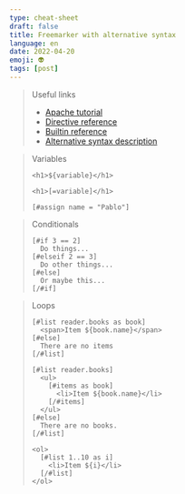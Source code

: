 ```yaml
---
type: cheat-sheet
draft: false
title: Freemarker with alternative syntax
language: en
date: 2022-04-20
emoji: 👽
tags: [post]
---
```


> Useful links
>
> - [Apache tutorial](https://freemarker.apache.org/docs/xgui_imperative_learn.html)
> - [Directive reference](https://freemarker.apache.org/docs/ref_directives.html)
> - [Builtin reference](https://freemarker.apache.org/docs/ref_builtins.html)
> - [Alternative syntax description](https://freemarker.apache.org/docs/dgui_misc_alternativesyntax.html)

> Variables
>
> ```
> <h1>${variable}</h1>
> ```
>
> ```
> <h1>[=variable]</h1>
> ```
>
> ```
> [#assign name = "Pablo"]
> ```

> Conditionals
>
> ```
> [#if 3 == 2]
>   Do things...
> [#elseif 2 == 3]
>   Do other things...
> [#else]
>   Or maybe this...
> [/#if]
> ```

> Loops
>
> ```
> [#list reader.books as book]
>   <span>Item ${book.name}</span>
> [#else]
>   There are no items
> [/#list]
> ```
>
> ```
> [#list reader.books]
>   <ul>
>     [#items as book]
>       <li>Item ${book.name}</li>
>     [/#items]
>   </ul>
> [#else]
>   There are no books.
> [/#list]
> ```
>
> ```
> <ol>
>   [#list 1..10 as i]
>     <li>Item ${i}</li>
>   [/#list]
> </ol>
> ```
